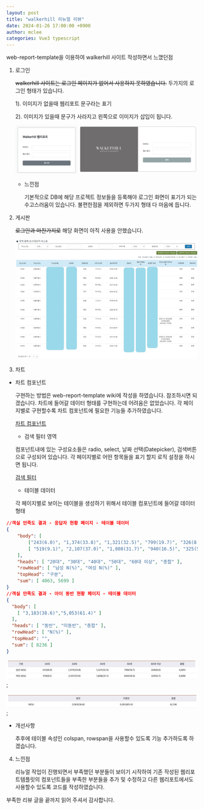 ```yaml
---
layout: post
title: "walkerhill 리뉴얼 리뷰"
date: 2024-01-26 17:00:00 +0900
author: mclee
categories: Vue3 typescript
---
```


web-report-template을 이용하여 walkerhill 사이트 작성하면서 느꼈던점

1. 로그인

    ~~walkerhill 사이트는 로그인 페이지가 없어서 사용하지 못하였습니다.~~
두가지의 로그인 형태가 있습니다.

    1). 이미지가 없을때 웹리포트 문구라는 표기
 
    2). 이미지가 있을때 문구가 사라지고 왼쪽으로 이미지가 삽입이 됩니다.

    ![로그인 페이지](/assets/images/mclee/240126/walkerhill_login_form.png)

    - 느낀점

        기본적으로 DB에 해당 프로젝트 정보들을 등록해야 로그인 화면이 표기가 되는 수고스러움이 있습니다.
        불편한점을 제외하면 두가지 형태 다 마음에 듭니다.

2. 게시판

    ~~로그인과 마찬가지로~~ 
   해당 화면이 아직 사용을 안했습니다.

    ![목록만 반영](/assets/images/mclee/240126/모자이크처리.jpg)

3. 차트

  - 차트 컴포넌트

    구현하는 방법은 web-report-template wiki에 작성을 하였습니다. 참조하시면 되겠습니다.
    차트에 들어갈 데이터 형태를 구현하는데 어려움은 없었습니다.
    각 페이지별로 구현할수록 차트 컴포넌트에 필요한 기능들 추가하였습니다.

     [차트 컴포넌트](https://github.com/pmirnc-dev/web-report-template/wiki/1.-%EC%B0%A8%ED%8A%B8-%EC%BB%B4%ED%8F%AC%EB%84%8C%ED%8A%B8-%EA%B5%AC%ED%98%84#%EC%B0%A8%ED%8A%B8-%EC%BB%B4%ED%8F%AC%EB%84%8C%ED%8A%B8-%EB%8D%B0%EC%9D%B4%ED%84%B0-%EA%B5%AC%EC%A1%B0)

    - 검색 필터 영역

    컴포넌트내에 있는 구성요소들은 radio, select, 날짜 선택(Datepicker), 검색버튼으로 구성되어 있습니다.
    각 페이지별로 어떤 항목들을 표기 할지 로직 설정을 하시면 됩니다.

    [검색 필터](https://github.com/pmirnc-dev/web-report-template/wiki/2.-%EA%B2%80%EC%83%89-%ED%95%84%ED%84%B0-%EC%BB%B4%ED%8F%AC%EB%84%8C%ED%8A%B8)

    - 테이블 데이터

    각 페이지별로 보이는 테이블을 생성하기 위해서 테이블 컴포넌트에 들어갈 데이터 형태

```json
//객실 만족도 결과 - 응답자 현황 페이지 - 테이블 데이터
{
    "body": [
        ["243(6.0)", "1,374(33.8)", "1,321(32.5)", "799(19.7)", "326(8.0)" ],
        [ "519(9.1)", "2,107(37.0)", "1,808(31.7)", "940(16.5)", "325(5.7)" ]
    ],
    "heads": [ "20대", "30대", "40대", "50대", "60대 이상", "총합" ],
    "rowHead": [ "남성 N(%)", "여성 N(%)" ],
    "topHead": "구분",
    "sum": [ 4063, 5699 ]
}
//객실 만족도 결과 - 아이 동반 현황 페이지 - 테이블 데이터
{
  "body": [
    [ "3,183(38.6)","5,053(61.4)" ]
  ],
  "heads": [ "동반", "미동반", "총합" ],
  "rowHead": [ "N(%)" ],
  "topHead": "",
  "sum": [ 8236 ]
}
```

![응답자 테이블](/assets/images/mclee/240126/응답자_테이블.JPG);

![아이 동반 테이블](/assets/images/mclee/240126/아이_동반_테이블.JPG);

- 개선사항

    추후에 테이블 속성인 colspan, rowspan을 사용할수 있도록 기능 추가하도록 하겠습니다.

4. 느낀점

    리뉴얼 작업이 진행되면서 부족했던 부분들이 보이기 시작하여 기존 작성된 웹리포트템플릿의 컴포넌트들을 부족한 부분들을 추가 및 수정하고 다른 웹리포트에서도 사용할수 있도록 코드를 작성하였습니다.
    
부족한 리뷰 글을 끝까지 읽어 주셔서 감사합니다.
